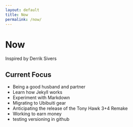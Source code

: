```yaml
---
layout: default
title: Now
permalink: /now/
---
```


# Now
Inspired by Derrik Sivers

## Current Focus
- Being a good husband and partner
- Learn how Jekyll works
- Experiment with Markdown
- Migrating to Ubibuiti gear
- Anticipating the release of the Tony Hawk 3+4 Remake
- Working to earn money
- testing versioning in github
